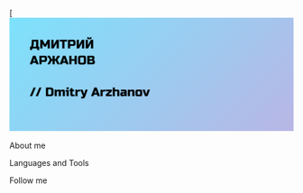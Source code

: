 [![Header](https://github.com/dmitry-arzhanov/dmitryarzhanov/blob/main/assets/Header.png)

About me

Languages and Tools

Follow me

